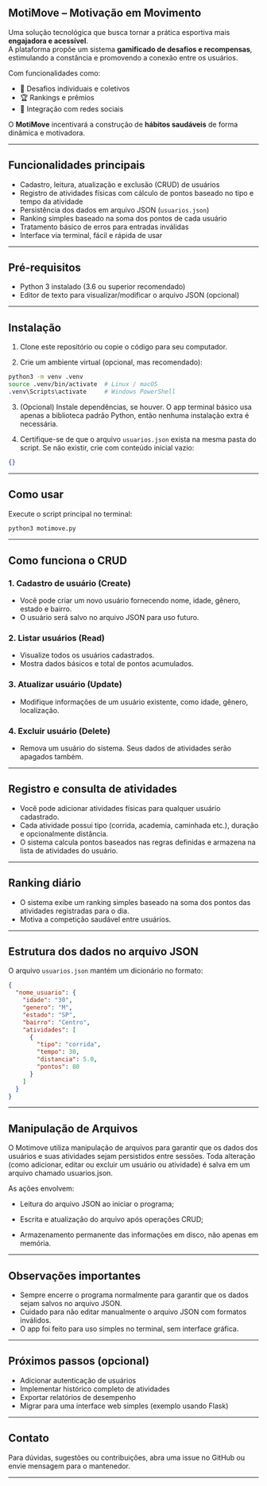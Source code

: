 ## MotiMove – Motivação em Movimento 

Uma solução tecnológica que busca tornar a prática esportiva mais **engajadora e acessível**.  
A plataforma propõe um sistema **gamificado de desafios e recompensas**, estimulando a constância e promovendo a conexão entre os usuários.

Com funcionalidades como:

- 🎯 Desafios individuais e coletivos  
- 🏆 Rankings e prêmios  
- 🤝 Integração com redes sociais  

O **MotiMove** incentivará a construção de **hábitos saudáveis** de forma dinâmica e motivadora.



---

## Funcionalidades principais

* Cadastro, leitura, atualização e exclusão (CRUD) de usuários
* Registro de atividades físicas com cálculo de pontos baseado no tipo e tempo da atividade
* Persistência dos dados em arquivo JSON (`usuarios.json`)
* Ranking simples baseado na soma dos pontos de cada usuário
* Tratamento básico de erros para entradas inválidas
* Interface via terminal, fácil e rápida de usar

---

## Pré-requisitos

* Python 3 instalado (3.6 ou superior recomendado)
* Editor de texto para visualizar/modificar o arquivo JSON (opcional)

---

## Instalação

1. Clone este repositório ou copie o código para seu computador.

2. Crie um ambiente virtual (opcional, mas recomendado):

```bash
python3 -m venv .venv
source .venv/bin/activate  # Linux / macOS
.venv\Scripts\activate     # Windows PowerShell
```

3. (Opcional) Instale dependências, se houver. O app terminal básico usa apenas a biblioteca padrão Python, então nenhuma instalação extra é necessária.

4. Certifique-se de que o arquivo `usuarios.json` exista na mesma pasta do script. Se não existir, crie com conteúdo inicial vazio:

```json
{}
```

---

## Como usar

Execute o script principal no terminal:

```bash
python3 motimove.py
```

---

## Como funciona o CRUD

### 1. Cadastro de usuário (Create)

* Você pode criar um novo usuário fornecendo nome, idade, gênero, estado e bairro.
* O usuário será salvo no arquivo JSON para uso futuro.

### 2. Listar usuários (Read)

* Visualize todos os usuários cadastrados.
* Mostra dados básicos e total de pontos acumulados.

### 3. Atualizar usuário (Update)

* Modifique informações de um usuário existente, como idade, gênero, localização.

### 4. Excluir usuário (Delete)

* Remova um usuário do sistema. Seus dados de atividades serão apagados também.

---

## Registro e consulta de atividades

* Você pode adicionar atividades físicas para qualquer usuário cadastrado.
* Cada atividade possui tipo (corrida, academia, caminhada etc.), duração e opcionalmente distância.
* O sistema calcula pontos baseados nas regras definidas e armazena na lista de atividades do usuário.

---

## Ranking diário

* O sistema exibe um ranking simples baseado na soma dos pontos das atividades registradas para o dia.
* Motiva a competição saudável entre usuários.

---

## Estrutura dos dados no arquivo JSON

O arquivo `usuarios.json` mantém um dicionário no formato:

```json
{
  "nome_usuario": {
    "idade": "30",
    "genero": "M",
    "estado": "SP",
    "bairro": "Centro",
    "atividades": [
      {
        "tipo": "corrida",
        "tempo": 30,
        "distancia": 5.0,
        "pontos": 80
      }
    ]
  }
}
```

---

## Manipulação de Arquivos 

O Motimove utiliza manipulação de arquivos para garantir que os dados dos usuários e suas atividades sejam persistidos entre sessões. Toda alteração (como adicionar, editar ou excluir um usuário ou atividade) é salva em um arquivo chamado usuarios.json.

As ações envolvem:

* Leitura do arquivo JSON ao iniciar o programa;

* Escrita e atualização do arquivo após operações CRUD;

* Armazenamento permanente das informações em disco, não apenas em memória.

---

## Observações importantes

* Sempre encerre o programa normalmente para garantir que os dados sejam salvos no arquivo JSON.
* Cuidado para não editar manualmente o arquivo JSON com formatos inválidos.
* O app foi feito para uso simples no terminal, sem interface gráfica.

---

## Próximos passos (opcional)

* Adicionar autenticação de usuários
* Implementar histórico completo de atividades
* Exportar relatórios de desempenho
* Migrar para uma interface web simples (exemplo usando Flask)

---

## Contato

Para dúvidas, sugestões ou contribuições, abra uma issue no GitHub ou envie mensagem para o mantenedor.

---

